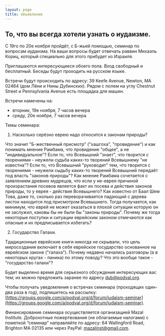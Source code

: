 ```yaml
---
layout: page
title: объявление
---
```


## То, что вы всегда хотели узнать о иудаизме. ##

С 19го по 20е ноября пройдёт, с Б-жьей помощью, семинар по вопросам иудаизма. На ваши вопросы будет
отвечать раввин Михаэль Кориц, который специально для этого прибудет из Израиля.

Приглашаются интересующиеся обоего пола. Вход свободный и бесплатный. Беседы будут проходить на
русском языке.

Встречи будут происходить по адресу: 39 Keefe Avenue, Newton, MA 02464 (дом Лёни и Нины Дубинских).
Рядом с полем на углу Chestnut Street и Pennsylvania Avenue есть площадка для машин.

Встречи намечены на:
* вторник, 19е ноября, 7 часов вечера
* среду, 20е ноября, 7 часов вечера

Темы семинара:

1) Насколько серёзно еврею надо относится к законам природы?

Что значит "Б-жественный присмотр" ("хашгоха", "провидение") и как понимать мнение Рамбама,
что провидение "общее", а не "индивидуальное"?
Если то, что Всевышний "знает", что творится с творениями - неужели судьба каких-то творений
Всевышнему "не известна"?
Если то, что Всевышний "руководит" тем, что творится с творениями - неужели сыдьбу каких-то творений
Всевышний передаёт под власть "законов природы"?
Как мнение Рамбама сочетается с заявлением древних мудрецов, что если у не-еврея причиной
произрастания посевов является факт их посева и действия законов природы, то у еврея - действия
Всевышнего?
Как известно от Баал Шем Това, даже то, сколько раз переворачивается падающий с дерева листок
находится под присмотром Всевышнего. Тогда получается, как минимум, что еврей не может
оказаться в плохой ситуации которую он не заслужил, каковы бы не были бы "законы природы".
Почему же тогда некоторые поступки и ситуации еврейским законом отмечаются как опасные и их
предписывается избегать?

2) Государство Галахи.

Тдадиционные еврейские книги никогда не скрывали, что цель миросоздания включает в себя
еврейское государство основанное на еврейском законе ("галаха").
Почему недавно начались разговоры (а в некоторых кругах - паника) по этому поводу?
Что это вообще такое - "государство галахи"?  

Будет выделено время для серьезного обсуждения интересующих вас тем; их можно предложить заранее по
адресу dub@podval.org.

Чтобы получать уведомления о встречах семинара (проходящих один-два раза в год), подпишитесь на
рассылку:
[https://groups.google.com/a/podval.org/d/forum/judaism-seminar](https://groups.google.com/a/podval.org/d/forum/judaism-seminar).

Финансирование семинара осуществляется организацией Mazal Institute. Доброхотные пожертвования (не
облагаемые налогами) с пометкой “семинар” направляйте по адресу:
64 Wallingford Road, Brighton MA 02135 или через PayPal: mazalinst@gmail.com.
